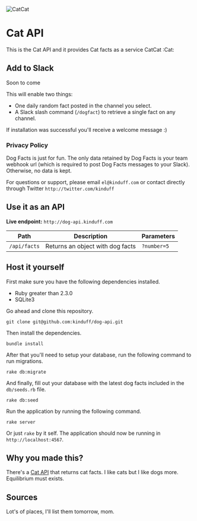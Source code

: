 ![CatCat](http://www.readersdigest.ca/wp-content/uploads/2016/05/sickcat.jpg)

# Cat API
This is the Cat API and it provides Cat facts as a service CatCat :Cat:

## Add to Slack
Soon to come

This will enable two things:

- One daily random fact posted in the channel you select.
- A Slack slash command (`/dogfact`) to retrieve a single fact on any channel.

If installation was successful you'll receive a welcome message :)

### Privacy Policy
Dog Facts is just for fun. The only data retained by Dog Facts is your team webhook url (which is required to post Dog Facts messages to your Slack). Otherwise, no data is kept.

For questions or support, please email `el@kinduff.com` or contact directly through Twitter `http://twitter.com/kinduff`

## Use it as an API

**Live endpoint:** `http://dog-api.kinduff.com`

| Path         | Description  | Parameters
| ------------ | ------------ | ----------
| `/api/facts` | Returns an object with dog facts | `?number=5`

## Host it yourself
First make sure you have the following dependencies installed.

- Ruby greater than 2.3.0
- SQLite3

Go ahead and clone this repository.

```
git clone git@github.com:kinduff/dog-api.git
```

Then install the dependencies.

```
bundle install
```

After that you'll need to setup your database, run the following command to run migrations. 

```
rake db:migrate
```

And finally, fill out your database with the latest dog facts included in the `db/seeds.rb` file.

```
rake db:seed
```

Run the application by running the following command.

```
rake server
```

Or just `rake` by it self. The application should now be running in `http://localhost:4567`.

## Why you made this?
There's a [Cat API](http://catfacts-api.appspot.com) that returns cat facts. I like cats but I like dogs more. Equilibrium must exists.

## Sources
Lot's of places, I'll list them tomorrow, mom.
